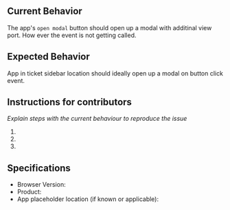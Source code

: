 ## Current Behavior
The app's `open modal` button should open up a modal with additinal view port. How ever the event is not getting called.

## Expected Behavior
App in ticket sidebar location should ideally open up a modal on button click event.


## Instructions for contributors
_Explain steps with the current behaviour to reproduce the issue_

  1.
  2.
  3.

## Specifications

  - Browser Version:
  - Product:
  - App placeholder location (if known or applicable):
